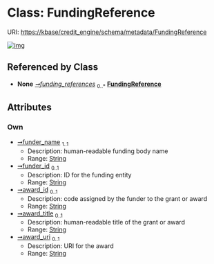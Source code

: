 
# Class: FundingReference




URI: [https://kbase/credit_engine/schema/metadata/FundingReference](https://kbase/credit_engine/schema/metadata/FundingReference)


[![img](https://yuml.me/diagram/nofunky;dir:TB/class/[Dataset]++-%20funding_references%200..*>[FundingReference&#124;funder_name:string;funder_id:string%20%3F;award_id:string%20%3F;award_title:string%20%3F;award_uri:string%20%3F],[Dataset])](https://yuml.me/diagram/nofunky;dir:TB/class/[Dataset]++-%20funding_references%200..*>[FundingReference&#124;funder_name:string;funder_id:string%20%3F;award_id:string%20%3F;award_title:string%20%3F;award_uri:string%20%3F],[Dataset])

## Referenced by Class

 *  **None** *[➞funding_references](dataset__funding_references.md)*  <sub>0..\*</sub>  **[FundingReference](FundingReference.md)**

## Attributes


### Own

 * [➞funder_name](fundingReference__funder_name.md)  <sub>1..1</sub>
     * Description: human-readable funding body name
     * Range: [String](types/String.md)
 * [➞funder_id](fundingReference__funder_id.md)  <sub>0..1</sub>
     * Description: ID for the funding entity
     * Range: [String](types/String.md)
 * [➞award_id](fundingReference__award_id.md)  <sub>0..1</sub>
     * Description: code assigned by the funder to the grant or award
     * Range: [String](types/String.md)
 * [➞award_title](fundingReference__award_title.md)  <sub>0..1</sub>
     * Description: human-readable title of the grant or award
     * Range: [String](types/String.md)
 * [➞award_uri](fundingReference__award_uri.md)  <sub>0..1</sub>
     * Description: URI for the award
     * Range: [String](types/String.md)
